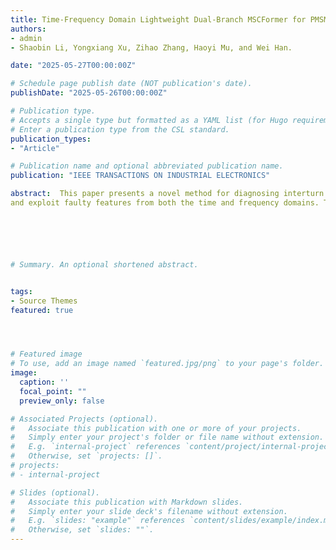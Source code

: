 ```yaml
---
title: Time-Frequency Domain Lightweight Dual-Branch MSCFormer for PMSM ITSC Fault Diagnosis
authors:
- admin
- Shaobin Li, Yongxiang Xu, Zihao Zhang, Haoyi Mu, and Wei Han.

date: "2025-05-27T00:00:00Z"

# Schedule page publish date (NOT publication's date).
publishDate: "2025-05-26T00:00:00Z"

# Publication type.
# Accepts a single type but formatted as a YAML list (for Hugo requirements).
# Enter a publication type from the CSL standard.
publication_types:
- "Article"

# Publication name and optional abbreviated publication name.
publication: "IEEE TRANSACTIONS ON INDUSTRIAL ELECTRONICS"

abstract:  This paper presents a novel method for diagnosing interturn short circuits (ITSC) in permanent magnet synchronous motors (PMSMs) utilizing a transformer-based hybrid architecture. The influence of ITSC on dq-axis currents at different fault severity levels is first analyzed mathematically, providing a foundation for extracting distinctive spectral features. Building on this analysis, a Motor Short-Circuit Transformer (MSCFormer) is proposed, employing a dual-branch framework to effectively integrate
and exploit faulty features from both the time and frequency domains. This dual-domain approach enhances diagnostic accuracy and robustness by utilizing the complementary perspective provided by frequency-domain spectral features, such as the 2nd, 4th and other harmonics. Additionally, the network incorporates an adaptive feature-level fusion strategy, lightweight optimization, and the multi-head attention mechanism to mitigate noise interference and improve generalization. Comprehensive experimental evaluations demonstrate the effectiveness and superiority of the proposed method in terms of accuracy and network complexity, achieving 99.79% overall accuracy (OA) and 99.79% F1-score, with only 0.156 million parameters and 1.77 million floating point operations (FLOPs).






# Summary. An optional shortened abstract.


tags:
- Source Themes
featured: true




# Featured image
# To use, add an image named `featured.jpg/png` to your page's folder. 
image:
  caption: ''
  focal_point: ""
  preview_only: false

# Associated Projects (optional).
#   Associate this publication with one or more of your projects.
#   Simply enter your project's folder or file name without extension.
#   E.g. `internal-project` references `content/project/internal-project/index.md`.
#   Otherwise, set `projects: []`.
# projects:
# - internal-project

# Slides (optional).
#   Associate this publication with Markdown slides.
#   Simply enter your slide deck's filename without extension.
#   E.g. `slides: "example"` references `content/slides/example/index.md`.
#   Otherwise, set `slides: ""`.
---
```



